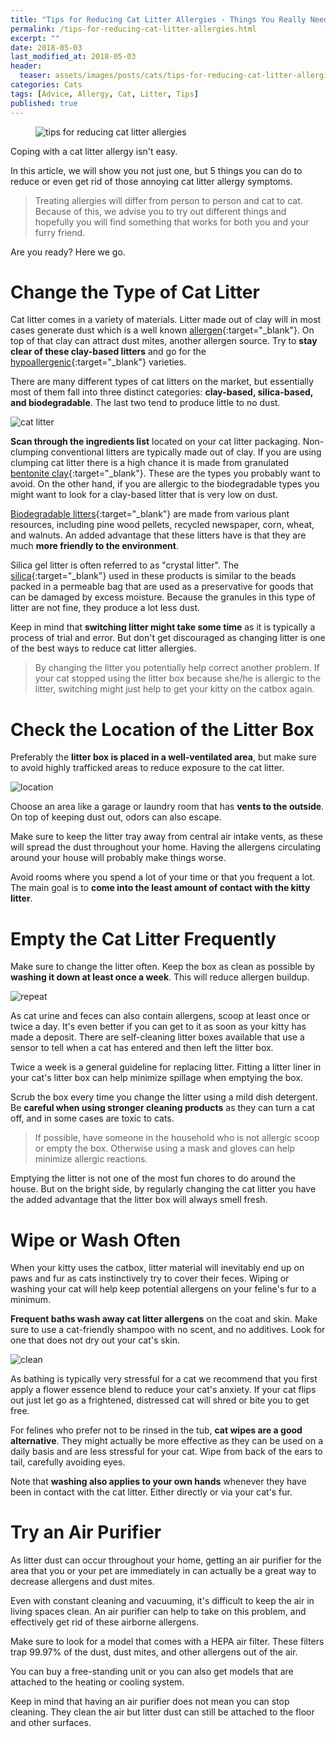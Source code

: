 ```yaml
---
title: "Tips for Reducing Cat Litter Allergies - Things You Really Need to Try"
permalink: /tips-for-reducing-cat-litter-allergies.html
excerpt: ""
date: 2018-05-03
last_modified_at: 2018-05-03
header:
  teaser: assets/images/posts/cats/tips-for-reducing-cat-litter-allergies-teaser.jpg
categories: Cats
tags: [Advice, Allergy, Cat, Litter, Tips]
published: true
---
```


<figure>
  <img src="{{ site.url }}/assets/images/posts/cats/tips-for-reducing-cat-litter-allergies.jpg" alt="tips for reducing cat litter allergies" class="title-banner">
</figure>

Coping with a cat litter allergy isn't easy.

In this article, we will show you not just one, but 5 things you can do to reduce or even get rid of those annoying cat litter allergy symptoms.

> Treating allergies will differ from person to person and cat to cat. Because of this, we advise you to try out different things and hopefully you will find something that works for both you and your furry friend.

Are you ready? Here we go.

# Change the Type of Cat Litter

Cat litter comes in a variety of materials. Litter made out of clay will in most cases generate dust which is a well known [allergen](https://en.wikipedia.org/wiki/Allergen){:target="_blank"}. On top of that clay can attract dust mites, another allergen source. Try to **stay clear of these clay-based litters** and go for the [hypoallergenic](https://en.wikipedia.org/wiki/Hypoallergenic){:target="_blank"} varieties.

There are many different types of cat litters on the market, but essentially most of them fall into three distinct categories: **clay-based, silica-based, and biodegradable**. The last two tend to produce little to no dust. 

<img src="{{ site.url }}/assets/images/posts/cats/cat-litter.jpg" alt="cat litter" class="align-right">

**Scan through the ingredients list** located on your cat litter packaging. Non-clumping conventional litters are typically made out of clay. If you are using clumping cat litter there is a high chance it is made from granulated [bentonite clay](https://en.wikipedia.org/wiki/Bentonite){:target="_blank"}. These are the types you probably want to avoid. On the other hand, if you are allergic to the biodegradable types you might want to look for a clay-based litter that is very low on dust.

[Biodegradable litters](https://en.wikipedia.org/wiki/Litter_box#Biodegradable_litter){:target="_blank"} are made from various plant resources, including pine wood pellets, recycled newspaper, corn, wheat, and walnuts. An added advantage that these litters have is that they are much **more friendly to the environment**.

Silica gel litter is often referred to as "crystal litter". The [silica](https://en.wikipedia.org/wiki/Silicon_dioxide){:target="_blank"} used in these products is similar to the beads packed in a permeable bag that are used as a preservative for goods that can be damaged by excess moisture. Because the granules in this type of litter are not fine, they produce a lot less dust.

Keep in mind that **switching litter might take some time** as it is typically a process of trial and error. But don't get discouraged as changing litter is one of the best ways to reduce cat litter allergies.

> By changing the litter you potentially help correct another problem. If your cat stopped using the litter box because she/he is allergic to the litter, switching might just help to get your kitty on the catbox again.

# Check the Location of the Litter Box

Preferably the **litter box is placed in a well-ventilated area**, but make sure to avoid highly trafficked areas to reduce exposure to the cat litter.

<img src="{{ site.url }}/assets/images/posts/other/location.jpg" alt="location" class="align-right">

Choose an area like a garage or laundry room that has **vents to the outside**. On top of keeping dust out, odors can also escape.

Make sure to keep the litter tray away from central air intake vents, as these will spread the dust throughout your home. Having the allergens circulating around your house will probably make things worse.

Avoid rooms where you spend a lot of your time or that you frequent a lot. The main goal is to **come into the least amount of contact with the kitty litter**.

# Empty the Cat Litter Frequently

Make sure to change the litter often. Keep the box as clean as possible by **washing it down at least once a week**. This will reduce allergen buildup.

<img src="{{ site.url }}/assets/images/posts/other/repeat.jpg" alt="repeat" class="align-right">

As cat urine and feces can also contain allergens, scoop at least once or twice a day. It's even better if you can get to it as soon as your kitty has made a deposit. There are self-cleaning litter boxes available that use a sensor to tell when a cat has entered and then left the litter box.

Twice a week is a general guideline for replacing litter. Fitting a litter liner in your cat's litter box can help minimize spillage when emptying the box. 

Scrub the box every time you change the litter using a mild dish detergent. Be **careful when using stronger cleaning products** as they can turn a cat off, and in some cases are toxic to cats.

> If possible, have someone in the household who is not allergic scoop or empty the box. Otherwise using a mask and gloves can help minimize allergic reactions.

Emptying the litter is not one of the most fun chores to do around the house. But on the bright side, by regularly changing the cat litter you have the added advantage that the litter box will always smell fresh.

# Wipe or Wash Often

When your kitty uses the catbox, litter material will inevitably end up on paws and fur as cats instinctively try to cover their feces. Wiping or washing your cat will help keep potential allergens on your feline's fur to a minimum.

**Frequent baths wash away cat litter allergens** on the coat and skin. Make sure to use a cat-friendly shampoo with no scent, and no additives. Look for one that does not dry out your cat's skin.

<img src="{{ site.url }}/assets/images/posts/other/clean.jpg" alt="clean" class="align-right">

As bathing is typically very stressful for a cat we recommend that you first apply a flower essence blend to reduce your cat's anxiety. If your cat flips out just let go as a frightened, distressed cat will shred or bite you to get free.

For felines who prefer not to be rinsed in the tub, **cat wipes are a good alternative**. They might actually be more effective as they can be used on a daily basis and are less stressful for your cat. Wipe from back of the ears to tail, carefully avoiding eyes.

Note that **washing also applies to your own hands** whenever they have been in contact with the cat litter. Either directly or via your cat's fur.

# Try an Air Purifier

As litter dust can occur throughout your home, getting an air purifier for the area that you or your pet are immediately in can actually be a great way to decrease allergens and dust mites.

Even with constant cleaning and vacuuming, it's difficult to keep the air in living spaces clean. An air purifier can help to take on this problem, and effectively get rid of these airborne allergens.

Make sure to look for a model that comes with a HEPA air filter. These filters trap 99.97% of the dust, dust mites, and other allergens out of the air.

You can buy a free-standing unit or you can also get models that are attached to the heating or cooling system.

Keep in mind that having an air purifier does not mean you can stop cleaning. They clean the air but litter dust can still be attached to the floor and other surfaces.






